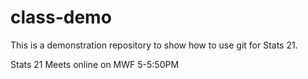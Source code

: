 # class-demo
This is a demonstration repository to show how to use git for Stats 21.

Stats 21 Meets online on MWF 5-5:50PM
